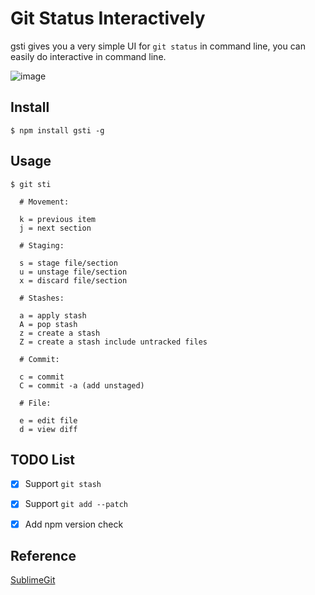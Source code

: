 # Git Status Interactively

gsti gives you a very simple UI for `git status` in command line, you can easily do interactive in command line.

![image](https://user-images.githubusercontent.com/2182004/47619060-3bddfc00-db15-11e8-96da-a001a243e8b9.png)



## Install

```
$ npm install gsti -g
```

## Usage

```
$ git sti

  # Movement:

  k = previous item
  j = next section

  # Staging: 

  s = stage file/section
  u = unstage file/section
  x = discard file/section

  # Stashes: 

  a = apply stash 
  A = pop stash 
  z = create a stash 
  Z = create a stash include untracked files

  # Commit: 

  c = commit
  C = commit -a (add unstaged)

  # File: 

  e = edit file
  d = view diff
```


## TODO List


- [x] Support `git stash`
- [x] Support `git add --patch`
- [x] Add npm version check 


## Reference

[SublimeGit](https://github.com/SublimeGit/SublimeGit)
